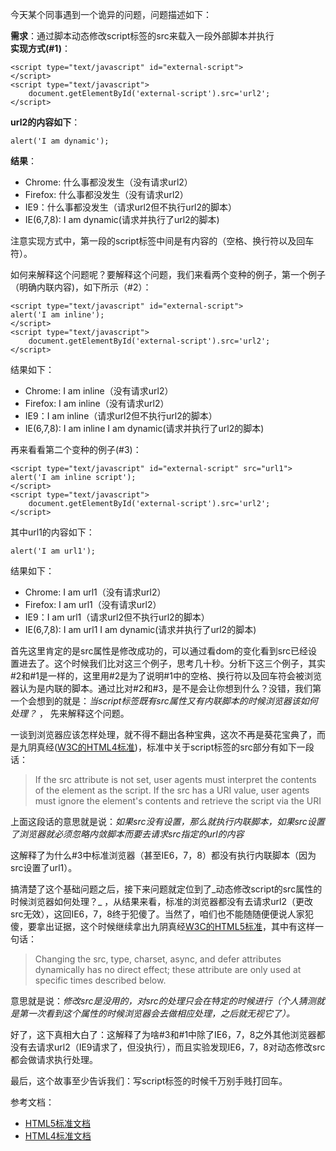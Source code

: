 今天某个同事遇到一个诡异的问题，问题描述如下：

**需求**：通过脚本动态修改script标签的src来载入一段外部脚本并执行  
**实现方式(#1)**：

	<script type="text/javascript" id="external-script">
	</script>
	<script type="text/javascript">
		document.getElementById('external-script').src='url2';
	</script>

**url2的内容如下**：

	alert('I am dynamic');

**结果**：

- Chrome: 什么事都没发生（没有请求url2）
- Firefox: 什么事都没发生（没有请求url2）
- IE9：什么事都没发生（请求url2但不执行url2的脚本）
- IE(6,7,8): I am dynamic(请求并执行了url2的脚本)

注意实现方式中，第一段的script标签中间是有内容的（空格、换行符以及回车符）。

如何来解释这个问题呢？要解释这个问题，我们来看两个变种的例子，第一个例子（明确内联内容)，如下所示（#2）：

	<script type="text/javascript" id="external-script">
	alert('I am inline');
	</script>
	<script type="text/javascript">
		document.getElementById('external-script').src='url2';
	</script>

结果如下：

- Chrome: I am inline（没有请求url2）
- Firefox: I am inline（没有请求url2）
- IE9：I am inline（请求url2但不执行url2的脚本）
- IE(6,7,8): I am inline I am dynamic(请求并执行了url2的脚本)

再来看看第二个变种的例子(#3)：

	<script type="text/javascript" id="external-script" src="url1">
	alert('I am inline script');
	</script>
	<script type="text/javascript">
		document.getElementById('external-script').src='url2';
	</script>

其中url1的内容如下：

	alert('I am url1');

结果如下：

- Chrome: I am url1（没有请求url2）
- Firefox: I am url1（没有请求url2）
- IE9：I am url1（请求url2但不执行url2的脚本）
- IE(6,7,8): I am url1 I am dynamic(请求并执行了url2的脚本)

首先这里肯定的是src属性是修改成功的，可以通过看dom的变化看到src已经设置进去了。这个时候我们比对这三个例子，思考几十秒。分析下这三个例子，其实#2和#1是一样的，这里用#2是为了说明#1中的空格、换行符以及回车符会被浏览器认为是内联的脚本。通过比对#2和#3，是不是会让你想到什么？没错，我们第一个会想到的就是：_当script标签既有src属性又有内联脚本的时候浏览器该如何处理？_ ， 先来解释这个问题。

一谈到浏览器应该怎样处理，就不得不翻出各种宝典，这次不再是葵花宝典了，而是九阴真经([W3C的HTML4标准](http://www.w3.org/TR/1999/REC-html401-19991224/interact/scripts.html#h-18.2.4))，标准中关于script标签的src部分有如下一段话：  
> If the src attribute is not set, user agents must interpret the contents of the element as the script. If the src has a URI value, user agents must ignore the element's contents and retrieve the script via the URI

上面这段话的意思就是说：_如果src没有设置，那么就执行内联脚本，如果src设置了浏览器就必须忽略内敛脚本而要去请求src指定的url的内容_

这解释了为什么#3中标准浏览器（甚至IE6，7，8）都没有执行内联脚本（因为src设置了url1）。

搞清楚了这个基础问题之后，接下来问题就定位到了_动态修改script的src属性的时候浏览器如何处理？_ ，从结果来看，标准的浏览器都没有去请求url2（更改src无效），这回IE6，7，8终于犯傻了。当然了，咱们也不能随随便便说人家犯傻，要拿出证据，这个时候继续拿出九阴真经[W3C的HTML5标准](http://www.w3.org/TR/2012/WD-html5-20120329/the-script-element.html#the-script-element)，其中有这样一句话：  
> Changing the src, type, charset, async, and defer attributes dynamically has no direct effect; these attribute are only used at specific times described below.

意思就是说：_修改src是没用的，对src的处理只会在特定的时候进行（个人猜测就是第一次看到这个属性的时候浏览器会去做相应处理，之后就无视它了）。_

好了，这下真相大白了：这解释了为啥#3和#1中除了IE6，7，8之外其他浏览器都没有去请求url2（IE9请求了，但没执行），而且实验发现IE6，7，8对动态修改src都会做请求执行处理。

最后，这个故事至少告诉我们：写script标签的时候千万别手贱打回车。



参考文档：

- [HTML5标准文档](http://www.w3.org/TR/2012/WD-html5-20120329/the-script-element.html#the-script-element)
- [HTML4标准文档](http://www.w3.org/TR/1999/REC-html401-19991224/interact/scripts.html#h-18.2.4)







